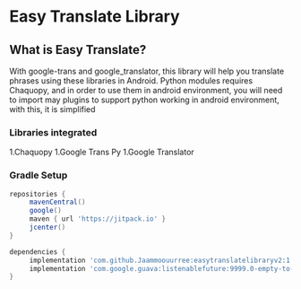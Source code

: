 



# Easy Translate Library

## What is Easy Translate?
With google-trans and google_translator, this library will help you translate phrases using these libraries in Android. Python modules requires Chaquopy,
and in order to use them in android environment, you will need to import may plugins to support python working in android environment, with this, it is simplified

### Libraries integrated
1.Chaquopy 
1.Google Trans Py 
1.Google Translator

### Gradle Setup

```gradle
repositories {
     mavenCentral()
     google()
     maven { url 'https://jitpack.io' }
     jcenter()
}

dependencies {
     implementation 'com.github.Jaammoouurree:easytranslatelibraryv2:1.0.4'
     implementation 'com.google.guava:listenablefuture:9999.0-empty-to-avoid-conflict-with-guava'
}
```


